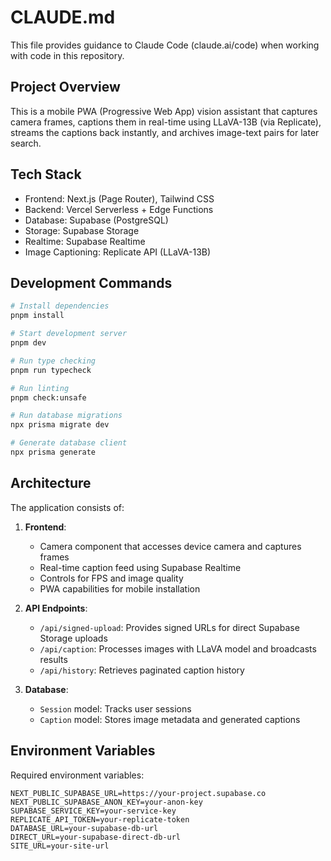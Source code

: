 # CLAUDE.md

This file provides guidance to Claude Code (claude.ai/code) when working with code in this repository.

## Project Overview

This is a mobile PWA (Progressive Web App) vision assistant that captures camera frames, captions them in real-time using LLaVA-13B (via Replicate), streams the captions back instantly, and archives image-text pairs for later search.

## Tech Stack

- Frontend: Next.js (Page Router), Tailwind CSS
- Backend: Vercel Serverless + Edge Functions
- Database: Supabase (PostgreSQL)
- Storage: Supabase Storage
- Realtime: Supabase Realtime
- Image Captioning: Replicate API (LLaVA-13B)

## Development Commands

```bash
# Install dependencies
pnpm install

# Start development server
pnpm dev

# Run type checking
pnpm run typecheck

# Run linting
pnpm check:unsafe

# Run database migrations
npx prisma migrate dev

# Generate database client
npx prisma generate
```

## Architecture

The application consists of:

1. **Frontend**: 
   - Camera component that accesses device camera and captures frames
   - Real-time caption feed using Supabase Realtime
   - Controls for FPS and image quality
   - PWA capabilities for mobile installation

2. **API Endpoints**:
   - `/api/signed-upload`: Provides signed URLs for direct Supabase Storage uploads
   - `/api/caption`: Processes images with LLaVA model and broadcasts results
   - `/api/history`: Retrieves paginated caption history

3. **Database**:
   - `Session` model: Tracks user sessions
   - `Caption` model: Stores image metadata and generated captions

## Environment Variables

Required environment variables:
```
NEXT_PUBLIC_SUPABASE_URL=https://your-project.supabase.co
NEXT_PUBLIC_SUPABASE_ANON_KEY=your-anon-key
SUPABASE_SERVICE_KEY=your-service-key
REPLICATE_API_TOKEN=your-replicate-token
DATABASE_URL=your-supabase-db-url
DIRECT_URL=your-supabase-direct-db-url
SITE_URL=your-site-url
```